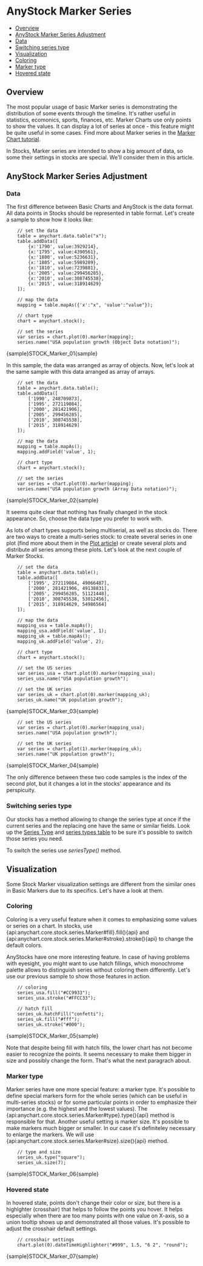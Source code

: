 # AnyStock Marker Series

* [Overview](#overview)
* [AnyStock Marker Series Adjustment](#anystock_marker_series_adjustment)
 * [Data](#data)
 * [Switching series type](#switching_series_type)
* [Visualization](#visualization)
 * [Coloring](#coloring)
 * [Marker type](#marker_type)
 * [Hovered state](#hovered_state)

## Overview

The most popular usage of basic Marker series is demonstrating the distribution of some events through the timeline. It's rather useful in statistics, ecomonics, sports, finances, etc. Marker Charts use only points to show the values. It can display a lot of series at once - this feature might be quite useful in some cases. Find more about Marker series in the [Marker Chart tutorial](../../Basic_Chart_Types/Marker_Chart).

In Stocks, Marker series are intended to show a big amount of data, so some their settings in stocks are special. We'll consider them in this article.

## AnyStock Marker Series Adjustment

### Data

The first difference between Basic Charts and AnyStock is the data format. All data points in Stocks should be represented in table format. Let's create a sample to show how it looks like: 

```
	// set the data
	table = anychart.data.table("x");
	table.addData([
        {x:'1790', value:3929214},
        {x:'1795', value:4390561},
        {x:'1800', value:5236631},
        {x:'1805', value:5989289},
        {x:'1810', value:7239881},
        {x:'2005', value:299456285},
        {x:'2010', value:308745538},
        {x:'2015', value:318914629}
	]);
  
	// map the data
	mapping = table.mapAs({'x':"x", 'value':"value"});

	// chart type
	chart = anychart.stock();

	// set the series
	var series = chart.plot(0).marker(mapping);
    series.name("USA population growth (Object Data notation)");
```

{sample}STOCK\_Marker\_01{sample}

In this sample, the data was arranged as array of objects. Now, let's look at the same sample with this data arranged as array of arrays.

```
	// set the data
	table = anychart.data.table();
	table.addData([
        ['1990', 248709873],
        ['1995', 272119084],
        ['2000', 281421906],
        ['2005', 299456285],
        ['2010', 308745538],
        ['2015', 318914629]
	]);
  
	// map the data
	mapping = table.mapAs();
	mapping.addField('value', 1);

	// chart type
	chart = anychart.stock();

 	// set the series
	var series = chart.plot(0).marker(mapping);
    series.name("USA population growth (Array Data notation)");
```

{sample}STOCK\_Marker\_02{sample}

It seems quite clear that nothing has finally changed in the stock appearance. So, choose the data type you prefer to work with.

As lots of chart types supports being multiserial, as well as stocks do. There are two ways to create a multi-series stock: to create several series in one plot (find more about them in the [Plot article](../Chart_Plots)) or create several plots and distribute all series among these plots. Let's look at the next couple of Marker Stocks. 

```
	// set the data
	table = anychart.data.table();
	table.addData([
        ['1995', 272119084, 49066487],
        ['2000', 281421906, 49138831],
        ['2005', 299456285, 51121448],
        ['2010', 308745538, 53012456],
        ['2015', 318914629, 54986564]
	]);
  
	// map the data
	mapping_usa = table.mapAs();
	mapping_usa.addField('value', 1);
	mapping_uk = table.mapAs();
	mapping_uk.addField('value', 2);

	// chart type
	chart = anychart.stock();

	// set the US series
	var series_usa = chart.plot(0).marker(mapping_usa);
    series_usa.name("USA population growth");

	// set the UK series
	var series_uk = chart.plot(0).marker(mapping_uk);
    series_uk.name("UK population growth");
```

{sample}STOCK\_Marker\_03{sample}

```
	// set the US series
    var series = chart.plot(0).marker(mapping_usa);
    series.name("USA population growth");

    // set the UK series
    var series = chart.plot(1).marker(mapping_uk);
    series.name("UK population growth");
```

{sample}STOCK\_Marker\_04{sample}

The only difference between these two code samples is the index of the second plot, but it changes a lot in the stocks' appearance and its perspicuity. 

### Switching series type

Our stocks has a method allowing to change the series type at once if the current series and the replacing one have the same or similar fields. Look up the [Series Type](Series_Type) and [series types table](Supported_Series#list_of_supported_series) to be sure it's possible to switch those series you need.

To switch the series use *seriesType()* method.


## Visualization

Some Stock Marker visualization settings are different from the similar ones in Basic Markers due to its specifics. Let's have a look at them.

### Coloring

Coloring is a very useful feature when it comes to emphasizing some values or series on a chart. In stocks, use {api:anychart.core.stock.series.Marker#fill}.fill(){api} and {api:anychart.core.stock.series.Marker#stroke}.stroke(){api} to change the default colors. 

AnyStocks have one more interesting feature. In case of having problems with eyesight, you might want to use hatch fillings, which monochrome palette allows to distinguish series without coloring them differently. Let's use our previous sample to show those features in action.

```
	// coloring
    series_usa.fill("#CC9933");
    series_usa.stroke("#FFCC33");

    // hatch fill
    series_uk.hatchFill("confetti");
    series_uk.fill("#fff");
    series_uk.stroke("#000");
```

{sample}STOCK\_Marker\_05{sample}

Note that despite being fill with hatch fills, the lower chart has not become easier to recognize the points. It seems necessary to make them bigger in size and possibly change the form. That's what the next paragrach about.


### Marker type 

Marker series have one more special feature: a marker type. It's possible to define special markers form for the whole series (which can be useful in multi-series stocks) or for some particular points in order to emphasize their importance (e.g. the highest and the lowest values). The {api:anychart.core.stock.series.Marker#type}.type(){api} method is responsible for that.
Another useful setting is marker size. It's possible to make markers much bigger or smaller. In our case it's definiteley necessary to enlarge the markers. We will use {api:anychart.core.stock.series.Marker#size}.size(){api} method.

```
	// type and size
    series_uk.type("square");
    series_uk.size(7);
```

{sample}STOCK\_Marker\_06{sample}

### Hovered state

In hovered state, points don't change their color or size, but there is a highlghter (crosshair) that helps to follow the points you hover. It helps especially when there are too many points with one value on X-axis, so a union tooltip shows up and demonstrated all those values. It's possible to adjust the crosshair default settings.

```
	// crosshair settings
    chart.plot(0).dateTimeHighlighter("#999", 1.5, "6 2", "round");
```

{sample}STOCK\_Marker\_07{sample}